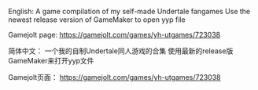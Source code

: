 English:
A game compilation of my self-made Undertale fangames
Use the newest release version of GameMaker to open yyp file

Gamejolt page:
https://gamejolt.com/games/yh-utgames/723038


简体中文：
一个我的自制Undertale同人游戏的合集
使用最新的release版GameMaker来打开yyp文件

Gamejolt页面：
https://gamejolt.com/games/yh-utgames/723038
